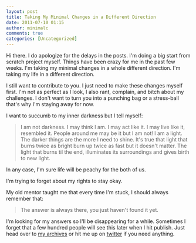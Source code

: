 ```yaml
---
layout: post
title: Taking My Minimal Changes in a Different Direction
date: 2011-07-10 01:15
author: minimalc
comments: true
categories: [Uncategorized]
---
```

Hi there. I do apologize for the delays in the posts. I'm doing a big start from scratch project myself. Things have been crazy for me in the past few weeks. I'm taking my minimal changes in a whole different direction. I'm taking my life in a different direction.

I still want to contribute to you. I just need to make these changes myself first. I'm not as perfect as I look, I also rant, complain, and bitch about my challenges. I don't want to turn you into a punching bag or a stress-ball that's why I'm staying away for now.

I want to succumb to my inner darkness but I tell myself:
<blockquote>I am not darkness. I may think I am. I may act like it. I may live like it, resembled it. People around me may be it but I am not! I am a light. The darker things are the more I need to shine. It's true that light that burns twice as bright burn up twice as fast but it doesn't matter. The light that burns til the end, illuminates its surroundings and gives birth to new light.</blockquote>
In any case, I'm sure life will be peachy for the both of us.

I'm trying to forget about my rights to stay okay.

My old mentor taught me that every time I'm stuck, I should always remember that:
<blockquote>The answer is always there, you just haven't found it yet.</blockquote>
I'm looking for my answers so I'll be disappearing for a while. Sometimes I forget that a few hundred people will see this later when I hit publish. Just head over to <a href="http://minimalchanges.com">my archives</a> or hit me up on <a href="http://twitter.com/kevinolega">twitter</a> if you need anything.
